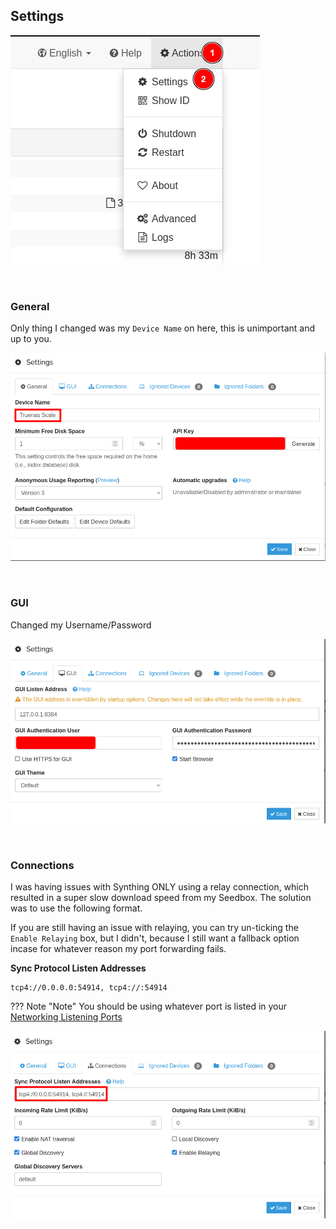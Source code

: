 ## Settings

![!To Settings: syncthing](images/to_settings.png)

<br >

### General

Only thing I changed was my `Device Name` on here, this is unimportant and up to you.

![!Name: Device Name](images/settings_general.png)

<br >

### GUI

Changed my Username/Password

![!Name: GUI](images/settings_gui.png)

<br >

### Connections

I was having issues with Synthing ONLY using a relay connection, which resulted in a super slow download speed from my Seedbox. The solution was to use the following format. 

If you are still having an issue with relaying, you can try un-ticking the `Enable Relaying` box, but I didn't, because I still want a fallback option incase for whatever reason my port forwarding fails. 

**Sync Protocol Listen Addresses**
```
tcp4://0.0.0.0:54914, tcp4://:54914
```

??? Note "Note"
    You should be using whatever port is listed in your [Networking Listening Ports](https://heavysetup.info/applications/syncthing/installation/#listening-ports)


![!Name: GUI](images/settings_connections.png)

